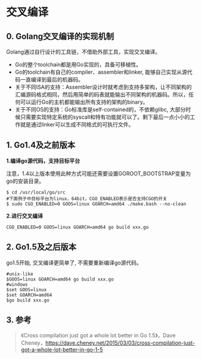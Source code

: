 ﻿# 交叉编译 #

## 0. Golang交叉编译的实现机制 ##

Golang通过自行设计的工具链，不借助外部工具，实现交叉编译。

* Go的整个toolchain都是用Go实现的，具备可移植性。
* Go的toolchain有自己的compiler、assembler和linker, 能够自己实现从源代码一直编译到最后的机器码。
* 关于不同ISA的支持：Assembler设计时就考虑到支持多架构，让不同架构的汇编源码格式相同，然后用简单的码表就能输出不同架构的机器码。所以，任何可以运行Go的主机都能输出所有支持的架构的binary。
* 关于不同OS的支持：Go标准库是self-contained的，不依赖glibc, 大部分时候只需要实现特定系统的syscall和特有功能就可以了。剩下最后一点小小的工作就是通过linker可以生成不同格式的可执行文件。

## 1. Go1.4及之前版本 ##

**1.编译go源代码，支持目标平台**

注意，1.4以上版本使用此种方式可能还需要设置GOROOT_BOOTSTRAP变量为go的安装目录。

```
$ cd /usr/local/go/src
#下面例子中目标平台为linux，64bit，CGO_ENABLED表示是否支持CGO的开关
$ sudo CGO_ENABLED=0 GOOS=linux GOARCH=amd64 ./make.bash --no-clean
```

**2.进行交叉编译**

```
CGO_ENABLED=0 GOOS=linux GOARCH=amd64 go build xxx.go
```

## 2. Go1.5及之后版本 ##

go1.5开始, 交叉编译更简单了, 不需要重新编译go源代码。

```
#unix-like
$GOOS=linux GOARCH=amd64 go build xxx.go
#windows
$set GOOS=linux
$set GOARCH=amd64
$go build xxx.go
```

## 3. 参考 ##

> 《Cross compilation just got a whole lot better in Go 1.5》，Dave Cheney，https://dave.cheney.net/2015/03/03/cross-compilation-just-got-a-whole-lot-better-in-go-1-5
